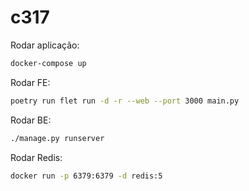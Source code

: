 # c317

Rodar aplicação:

```bash
docker-compose up
```


Rodar FE:

```bash
poetry run flet run -d -r --web --port 3000 main.py
```

Rodar BE:

```bash
./manage.py runserver
```

Rodar Redis:

```bash
docker run -p 6379:6379 -d redis:5
```
